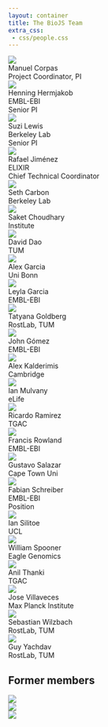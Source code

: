 ```yaml
---
layout: container
title: The BioJS Team
extra_css:
 - css/people.css
---
```



<div id="people-container">

<div class="row">

<div class="col-md-2 col-xs-4">
<img src="https://sigil.cupcake.io/manny">
<div class="people-name"> Manuel Corpas </div>
<div class="people-position"> Project Coordinator, PI </div>
</div>

<div class="col-md-2 col-xs-4">
<img src="https://sigil.cupcake.io/hennig">
<div class="people-name"> Henning Hermjakob </div>
<div class="people-institution"> EMBL-EBI </div>
<div class="people-position"> Senior PI </div>
</div>

<div class="col-md-2 col-xs-4">
<img src="https://sigil.cupcake.io/suzi">
<div class="people-name"> Suzi Lewis </div>
<div class="people-institution"> Berkeley Lab </div>
<div class="people-position"> Senior PI </div>
</div>

<div class="col-md-2 col-xs-4">
<img src="https://sigil.cupcake.io/rafa">
<div class="people-name"> Rafael Jiménez  </div>
<div class="people-institution"> ELIXIR </div>
<div class="people-position"> Chief Technical Coordinator </div>
</div>

<div class="col-md-2 col-xs-4">
<img src="https://sigil.cupcake.io/seth">
<div class="people-name">Seth Carbon</div>
<div class="people-institution">Berkeley Lab</div>
</div>

<div class="col-md-2 col-xs-4">
<img src="https://sigil.cupcake.io/">
<div class="people-name">
Saket Choudhary</div>
<div class="people-institution">
Institute</div>
</div>

<div class="col-md-2 col-xs-4">
<img src="https://sigil.cupcake.io/">
<div class="people-name">
David Dao</div>
<div class="people-institution">
TUM</div>
</div>

<div class="visible-xs clearfix"> </div>

<div class="col-md-2 col-xs-4">
<img src="https://sigil.cupcake.io/alexgarcia">
<div class="people-name"> Alex Garcia </div>
<div class="people-institution">Uni Bonn</div>
</div>

<div class="col-md-2 col-xs-4">
<img src="https://sigil.cupcake.io/leyla">
<div class="people-name">
Leyla Garcia</div>
<div class="people-institution">
EMBL-EBI</div>
</div>

<div class="col-md-2 col-xs-4">
<img src="https://sigil.cupcake.io/tatyana">
<div class="people-name">
Tatyana Goldberg</div>
<div class="people-institution">
RostLab, TUM</div>
</div>

<div class="visible-md clearfix"> </div>

<div class="col-md-2 col-xs-4">
<img src="https://sigil.cupcake.io/johng">
<div class="people-name">
John Gómez</div>
<div class="people-institution">
EMBL-EBI</div>
</div>

<div class="col-md-2 col-xs-4">
<img src="https://sigil.cupcake.io/alexk">
<div class="people-name">Alex Kalderimis</div>
<div class="people-institution">Cambridge</div>
</div>

<div class="col-md-2 col-xs-4">
<img src="https://sigil.cupcake.io/ianm">
<div class="people-name">Ian Mulvany</div>
<div class="people-institution">eLife</div>
</div>

<div class="visible-xs clearfix"> </div>

<div class="col-md-2 col-xs-4">
<img src="https://sigil.cupcake.io/">
<div class="people-name">Ricardo Ramirez</div>
<div class="people-institution">TGAC</div>
</div>

<div class="col-md-2 col-xs-4">
<img src="https://sigil.cupcake.io/francis">
<div class="people-name">
Francis Rowland</div>
<div class="people-institution">
EMBL-EBI</div>
</div>

<div class="col-md-2 col-xs-4">
<img src="https://sigil.cupcake.io/gustavo">
<div class="people-name">
Gustavo Salazar</div>
<div class="people-institution">
Cape Town Uni</div>
</div>

<div class="hidden-sm clearfix"> </div>

<div class="col-md-2 col-xs-4">
<img src="https://sigil.cupcake.io/fabian">
<div class="people-name">
Fabian Schreiber</div>
<div class="people-institution">
EMBL-EBI</div>
<div class="people-position">
Position</div>
</div>

<div class="col-md-2 col-xs-4">
<img src="https://sigil.cupcake.io/ians">
<div class="people-name">
Ian Silitoe</div>
<div class="people-institution">
UCL</div>
</div>

<div class="col-md-2 col-xs-4">
<img src="https://sigil.cupcake.io/william">
<div class="people-name">
William Spooner</div>
<div class="people-institution">
Eagle Genomics</div>
</div>

<div class="visible-xs clearfix"> </div>

<div class="col-md-2 col-xs-4">
<img src="https://sigil.cupcake.io/anil">
<div class="people-name">
Anil Thanki</div>
<div class="people-institution">
TGAC</div>
</div>

<div class="col-md-2 col-xs-4">
<img src="https://sigil.cupcake.io/jose">
<div class="people-name">
Jose Villaveces</div>
<div class="people-institution">
Max Planck Institute</div>
</div>

<div class="col-md-2 col-xs-4">
<img src="https://sigil.cupcake.io/seb">
<div class="people-name">
Sebastian Wilzbach</div>
<div class="people-institution">
RostLab, TUM</div>
</div>

<div class="hidden-sm clearfix"> </div>

<div class="col-md-2 col-xs-4">
<img src="https://sigil.cupcake.io/guy">
<div class="people-name">Guy Yachdav</div>
<div class="people-institution">RostLab, TUM</div>
</div>

</div>

Former members
-------

<div class="row">

<div class="col-md-2 col-xs-4">
<img src="https://sigil.cupcake.io/">
<div class="people-name">
</div>
<div class="people-institution">
</div>
</div>

<div class="col-md-2 col-xs-4">
<img src="https://sigil.cupcake.io/">
<div class="people-name">
</div>
<div class="people-institution">
</div>
</div>

<div class="col-md-2 col-xs-4">
<img src="https://sigil.cupcake.io/">
<div class="people-name">
</div>
<div class="people-institution">
</div>
</div>



</div>
